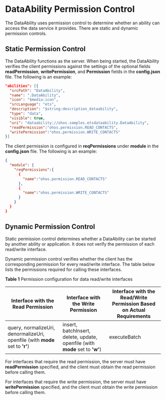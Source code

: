 # DataAbility Permission Control


The DataAbility uses permission control to determine whether an ability can access the data service it provides. There are static and dynamic permission controls.


## Static Permission Control

The DataAbility functions as the server. When being started, the DataAbility verifies the client permissions against the settings of the optional fields **readPermission**, **writePermission**, and **Permission** fields in the **config.json** file. The following is an example:


```json
"abilities": [{
  "srcPath": "DataAbility",
  "name": ".DataAbility",
  "icon": "$media:icon",
  "srcLanguage": "ets",
  "description": "$string:description_dataability",
  "type": "data",
  "visible": true,
  "uri": "dataability://ohos.samples.etsdataability.DataAbility",
  "readPermission":"ohos.permission.READ_CONTACTS",
  "writePermission":"ohos.permission.WRITE_CONTACTS"
}]
```

The client permission is configured in **reqPermissions** under **module** in the **config.json** file. The following is an example:


```json
{
  "module": {
    "reqPermissions":{
      {
        "name":"ohos.permission.READ_CONTACTS"
      },
      {
        "name":"ohos.permission.WRITE_CONTACTS"
      }
    }
  }
}
```


## Dynamic Permission Control

Static permission control determines whether a DataAbility can be started by another ability or application. It does not verify the permission of each read/write interface.

Dynamic permission control verifies whether the client has the corresponding permission for every read/write interface. The table below lists the permissions required for calling these interfaces.

**Table 1** Permission configuration for data read/write interfaces

| Interface with the Read Permission| Interface with the Write Permission| Interface with the Read/Write Permission Based on Actual Requirements|
| -------- | -------- | -------- |
| query, normalizeUri, denormalizeUri, openfile (with **mode** set to **'r'**)| insert, batchInsert, delete, update, openfile (with **mode** set to **'w'**)| executeBatch |

For interfaces that require the read permission, the server must have **readPermission** specified, and the client must obtain the read permission before calling them.

For interfaces that require the write permission, the server must have **writePermission** specified, and the client must obtain the write permission before calling them.
